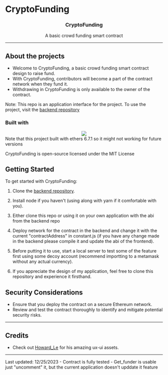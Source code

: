# CryptoFunding

<h3 align="center">CryptoFunding</h3>
<p align="center">
A basic crowd funding smart contract 
</p>
<hr>

## About the projects

-   Welcome to CryptoFunding, a basic crowd funding smart contract design to raise fund.
-   With CryptoFunding, contributors will become a part of the contract network when they fund it.
-   Withdrawing in CryptoFunding is only available to the owner of the contract.

Note: This repo is an application interface for the project. To use the project, visit the [backend repository](https://github.com/Trong-Tra/CryptoFunding.git)

### Built with

<div align="center">
    <img src="https://skillicons.dev/icons?i=html,css,js"/> <br>
</div>
Note that this project built with ethers 6.7.1 so it might not working for future versions

CryptoFunding is open-source licensed under the MIT License

## Getting Started

To get started with CryptoFunding:

1. Clone the [backend repository](https://github.com/Trong-Tra/CryptoFunding.git).

2. Install node if you haven't (using along with yarn if it comfortable with you).

3. Either clone this repo or using it on your own application with the abi from the backend repo

4. Deploy network for the contract in the backend and change it with the current "contractAddress" in constant.js (if you have any change made in the backend please compile it and update the abi of the frontend).

5. Before putting it to use, start a local server to test some of the feature first using some decoy account (recommend importting to a metamask without any actual currency).

6. If you appreciate the design of my application, feel free to clone this repository and experience it firsthand.

## Security Considerations

-   Ensure that you deploy the contract on a secure Ethereum network.
-   Review and test the contract thoroughly to identify and mitigate potential security risks.
<hr>

## Credits

-   Check out [Howard_Le](https://www.instagram.com/uxui_howard.le?utm_source=ig_web_button_share_sheet&igsh=OGQ5ZDc2ODk2ZA==) for his amazing ux-ui assets.

<hr>
Last updated: 12/25/2023
- Contract is fully tested
- Get_funder is usable just "uncomment" it, but the current application doesn't upddate it feature
